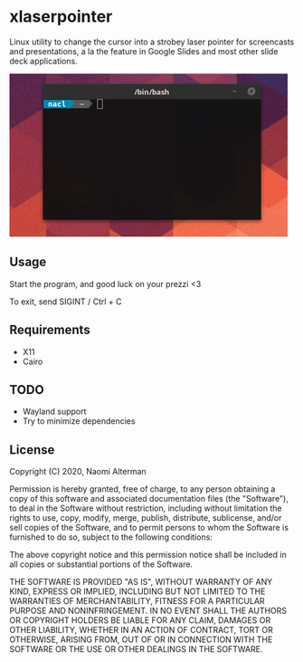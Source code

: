 # xlaserpointer
Linux utility to change the cursor into a strobey laser pointer for screencasts and presentations, a la the feature in Google Slides and most other slide deck applications.

![Application Demo](doc/demo.gif)

## Usage

Start the program, and good luck on your prezzi <3

To exit, send SIGINT / Ctrl + C

## Requirements

- X11
- Cairo

## TODO

- Wayland support
- Try to minimize dependencies

## License

Copyright (C) 2020, Naomi Alterman

Permission is hereby granted, free of charge, to any person obtaining a copy 
of this software and associated documentation files (the "Software"), to deal 
in the Software without restriction, including without limitation the rights 
to use, copy, modify, merge, publish, distribute, sublicense, and/or sell 
copies of the Software, and to permit persons to whom the Software is 
furnished to do so, subject to the following conditions: 

The above copyright notice and this permission notice shall be included in all 
copies or substantial portions of the Software. 

THE SOFTWARE IS PROVIDED "AS IS", WITHOUT WARRANTY OF ANY KIND, EXPRESS OR 
IMPLIED, INCLUDING BUT NOT LIMITED TO THE WARRANTIES OF MERCHANTABILITY, 
FITNESS FOR A PARTICULAR PURPOSE AND NONINFRINGEMENT. IN NO EVENT SHALL THE 
AUTHORS OR COPYRIGHT HOLDERS BE LIABLE FOR ANY CLAIM, DAMAGES OR OTHER 
LIABILITY, WHETHER IN AN ACTION OF CONTRACT, TORT OR OTHERWISE, ARISING FROM, 
OUT OF OR IN CONNECTION WITH THE SOFTWARE OR THE USE OR OTHER DEALINGS IN THE 
SOFTWARE.